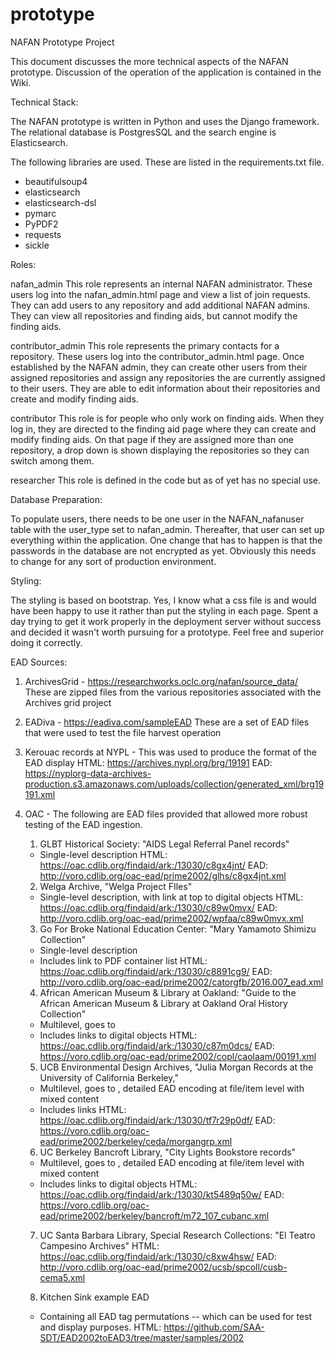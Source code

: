 # prototype
NAFAN Prototype Project

This document discusses the more technical aspects of the NAFAN prototype.  Discussion of the operation of the application is contained in the Wiki.


Technical Stack:

The NAFAN prototype is written in Python and uses the Django framework.  The relational database is PostgresSQL and the search engine is Elasticsearch.

The following libraries are used.  These are listed in the requirements.txt file.
- beautifulsoup4
- elasticsearch
- elasticsearch-dsl
- pymarc
- PyPDF2
- requests
- sickle

Roles:

nafan_admin
This role represents an internal NAFAN administrator.  These users log into the nafan_admin.html page and view a list of join requests.  They can add users to any repository and add additional NAFAN admins.  They can view all repositories and finding aids, but cannot modify the finding aids.

contributor_admin
This role represents the primary contacts for a repository. These users log into the contributor_admin.html page. Once established by the NAFAN admin, they can create other users from their assigned repositories and assign any repositories the are currently assigned to their users.  They are able to edit information about their repositories and create and modify finding aids.

contributor
This role is for people who only work on finding aids.  When they log in, they are directed to the finding aid page where they can create and modify finding aids.  On that page if they are assigned more than one repository, a drop down is shown displaying the repositories so they can switch among them.

researcher
This role is defined in the code but as of yet has no special use.


Database Preparation:

To populate users, there needs to be one user in the NAFAN_nafanuser table with the user_type set to nafan_admin.  Thereafter, that user can set up everything within the application.  One change that has to happen is that the passwords in the database are not encrypted as yet.  Obviously this needs to change for any sort of production environment.

Styling:

The styling is based on bootstrap.
Yes, I know what a css file is and would have been happy to use it rather than put the styling in each page.  Spent a day trying to get it work properly in the deployment server without success and decided it wasn't worth pursuing for a prototype.  Feel free and superior doing it correctly.


EAD Sources:

1. ArchivesGrid - https://researchworks.oclc.org/nafan/source_data/  These are zipped files from the various repositories associated with the Archives 
  grid project
2. EADiva - https://eadiva.com/sampleEAD  These are a set of EAD files that were used to test the file harvest operation
3. Kerouac records at NYPL - This was used to produce the format of the EAD display 
      HTML: https://archives.nypl.org/brg/19191
      EAD: https://nyplorg-data-archives-production.s3.amazonaws.com/uploads/collection/generated_xml/brg19191.xml
4. OAC - The following are EAD files provided that allowed more robust testing of the EAD ingestion.
    1) GLBT Historical Society: "AIDS Legal Referral Panel records"
    * Single-level description
      HTML: https://oac.cdlib.org/findaid/ark:/13030/c8gx4jnt/
      EAD: http://voro.cdlib.org/oac-ead/prime2002/glhs/c8gx4jnt.xml
 
    2) Welga Archive, "Welga Project FIles"
    * Single-level description, with <dao> link at top to digital objects
      HTML: https://oac.cdlib.org/findaid/ark:/13030/c89w0mvx/
      EAD: http://voro.cdlib.org/oac-ead/prime2002/wpfaa/c89w0mvx.xml
 
    3) Go For Broke National Education Center: "Mary Yamamoto Shimizu Collection"
    * Single-level description
    * Includes link to PDF container list
      HTML: https://oac.cdlib.org/findaid/ark:/13030/c8891cg9/
      EAD: http://voro.cdlib.org/oac-ead/prime2002/catorgfb/2016.007_ead.xml
 
    4) African American Museum & Library at Oakland: "Guide to the African American Museum & Library at Oakland Oral History Collection"
    * Multilevel, goes to <c03>
    * Includes <dao> links to digital objects
      HTML: https://oac.cdlib.org/findaid/ark:/13030/c87m0dcs/
      EAD: https://voro.cdlib.org/oac-ead/prime2002/copl/caolaam/00191.xml
 
    5) UCB Environmental Design Archives, "Julia Morgan Records at the University of California Berkeley,"
    * Multilevel, goes to <c03>, detailed EAD encoding at file/item level with mixed content
    * Includes <dao> links
      HTML: https://oac.cdlib.org/findaid/ark:/13030/tf7r29p0df/
      EAD: https://voro.cdlib.org/oac-ead/prime2002/berkeley/ceda/morgangrp.xml
 
    6) UC Berkeley Bancroft Library, "City Lights Bookstore records"
    * Multilevel, goes to <c03>, detailed EAD encoding at file/item level with mixed content
    * Includes <dao> links to digital objects
      HTML: https://oac.cdlib.org/findaid/ark:/13030/kt5489q50w/
      EAD: https://voro.cdlib.org/oac-ead/prime2002/berkeley/bancroft/m72_107_cubanc.xml
 
    7) UC Santa Barbara Library, Special Research Collections: "El Teatro Campesino Archives"
      HTML: https://oac.cdlib.org/findaid/ark:/13030/c8xw4hsw/
      EAD: http://voro.cdlib.org/oac-ead/prime2002/ucsb/spcoll/cusb-cema5.xml

    8) Kitchen Sink example EAD
    * Containing all EAD tag permutations -- which can be used for test and display purposes. 
      HTML: https://github.com/SAA-SDT/EAD2002toEAD3/tree/master/samples/2002

